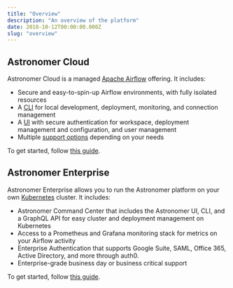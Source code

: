 ```yaml
---
title: "Overview"
description: "An overview of the platform"
date: 2018-10-12T00:00:00.000Z
slug: "overview"
---
```


## Astronomer Cloud

Astronomer Cloud is a managed [Apache Airflow](https://airflow.apache.org/) offering. It includes:

- Secure and easy-to-spin-up Airflow environments, with fully isolated resources
- A [CLI](https://www.astronomer.io/docs/cli-getting-started/) for local development, deployment, monitoring, and connection management
- A [UI](https://app.astronomer.cloud/signup) with secure authentication for workspace, deployment management and configuration, and user management
- Multiple [support options](https://www.astronomer.io/docs/support/) depending on your needs

To get started, follow [this guide](https://www.astronomer.io/docs/getting-started/).

## Astronomer Enterprise

Astronomer Enterprise allows you to run the Astronomer platform on your own [Kubernetes](https://kubernetes.io/) cluster. It includes:

- Astronomer Command Center that includes the Astronomer UI, CLI, and a GraphQL API for easy cluster and deployment management on Kubernetes
- Access to a Prometheus and Grafana monitoring stack for metrics on your Airflow activity
- Enterprise Authentication that supports Google Suite, SAML, Office 365, Active Directory, and more through auth0.
- Enterprise-grade business day or business critical support

To get started, follow [this guide](https://www.astronomer.io/docs/ee-getting-started/).
